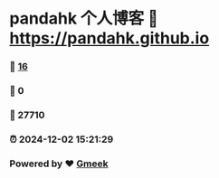 # pandahk 个人博客 :link: https://pandahk.github.io 
### :page_facing_up: [16](https://pandahk.github.io/tag.html) 
### :speech_balloon: 0 
### :hibiscus: 27710 
### :alarm_clock: 2024-12-02 15:21:29 
### Powered by :heart: [Gmeek](https://github.com/Meekdai/Gmeek)

